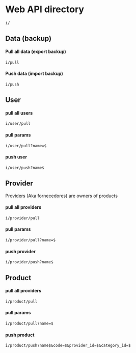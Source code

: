 # Web API directory
```
i/
```

## Data (backup)

#### Pull all data (export backup)
```
i/pull
```

#### Push data (import backup)
```
i/push
```

## User

#### pull all users
```
i/user/pull
```

#### pull params
```
i/user/pull?name=$
```

#### push user
```
i/user/push?name$
```

## Provider

Providers (Aka fornecedores) are owners of products

#### pull all providers
```
i/provider/pull
```

#### pull  params
```
i/provider/pull?name=$
```

#### push provider
```
i/provider/push?name$
```

## Product

#### pull all providers
```
i/product/pull
```

#### pull  params
```
i/product/pull?name=$
```

#### push product
```
i/product/push?name$&code=$&provider_id=$&category_id=$
```
